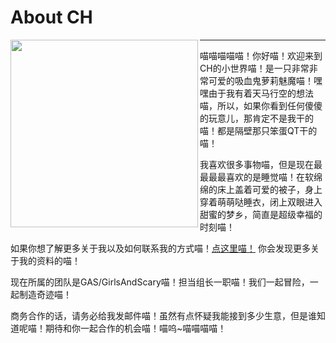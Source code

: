 # About CH

<img align='left' src='https://me.nekoc.cc/assets/img/V4/V4-Lite.png' width='300px' ></img>

***

喵喵喵喵喵！你好喵！欢迎来到CH的小世界喵！是一只非常非常可爱的吸血鬼萝莉魅魔喵！嘿嘿由于我有着天马行空的想法喵，所以，如果你看到任何傻傻的玩意儿，那肯定不是我干的喵！都是隔壁那只笨蛋QT干的喵！

我喜欢很多事物喵，但是现在最最最最喜欢的是睡觉喵！在软绵绵的床上盖着可爱的被子，身上穿着萌萌哒睡衣，闭上双眼进入甜蜜的梦乡，简直是超级幸福的时刻喵！

如果你想了解更多关于我以及如何联系我的方式喵！<a href="https://me.nekoc.cc">点这里喵！</a>  你会发现更多关于我的资料的喵！

现在所属的团队是GAS/GirlsAndScary喵！担当组长一职喵！我们一起冒险，一起制造奇迹喵！

商务合作的话，请务必给我发邮件喵！虽然有点怀疑我能接到多少生意，但是谁知道呢喵！期待和你一起合作的机会喵！喵呜~喵喵喵喵！
